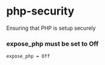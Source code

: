 # php-security
Ensuring that PHP is setup securely

### expose_php must be set to Off
```
expose_php = Off
```
